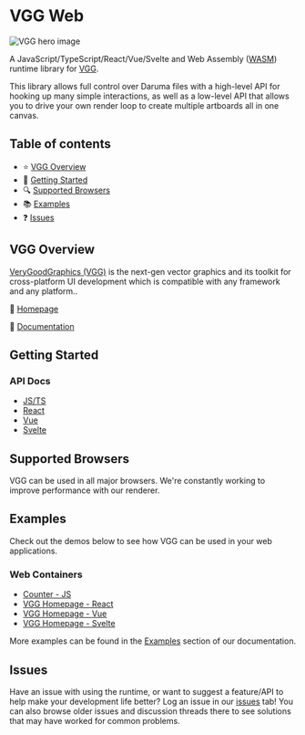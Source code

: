 # VGG Web

![VGG hero image](https://raw.githubusercontent.com/verygoodgraphics/vgg_web/resources/assets/imgs/vgg_web_container.jpg)

A JavaScript/TypeScript/React/Vue/Svelte and Web Assembly ([WASM](https://developer.mozilla.org/en-US/docs/WebAssembly)) runtime library for [VGG](https://verygoodgraphics.com/).

This library allows full control over Daruma files with a high-level API for hooking up many simple interactions, as well as a low-level API that allows you to drive your own render loop to create multiple artboards all in one canvas.

## Table of contents

- :star: [VGG Overview](#vgg-overview)
- 🚀 [Getting Started](#getting-started)
- :mag: [Supported Browsers](#supported-browsers)
- :books: [Examples](#examples)
- :question: [Issues](#issues)

## VGG Overview

[VeryGoodGraphics (VGG)](https://verygoodgraphics.com/) is the next-gen vector graphics and its toolkit for cross-platform UI development which is compatible with any framework and any platform..

:house_with_garden: [Homepage](https://verygoodgraphics.com//)

:blue_book: [Documentation](https://docs.verygoodgraphics.com/)

## Getting Started

### API Docs

- [JS/TS](https://github.com/verygoodgraphics/vgg_web/tree/main/packages/wasm)
- [React](https://github.com/verygoodgraphics/vgg_web/tree/main/packages/react)
- [Vue](https://github.com/verygoodgraphics/vgg_web/tree/main/packages/vue)
- [Svelte](https://github.com/verygoodgraphics/vgg_web/tree/main/packages/svelte)

## Supported Browsers

VGG can be used in all major browsers. We're constantly working to improve performance with our renderer.

## Examples

Check out the demos below to see how VGG can be used in your web applications.

### Web Containers

- [Counter - JS](https://docs.verygoodgraphics.com/examples/js/counter)
- [VGG Homepage - React](https://docs.verygoodgraphics.com/examples/react/vgg-home-v2)
- [VGG Homepage - Vue](https://docs.verygoodgraphics.com/examples/vue/vgg-home-v2)
- [VGG Homepage - Svelte](https://docs.verygoodgraphics.com/examples/svelte/vgg-home-v2)

More examples can be found in the [Examples](https://docs.verygoodgraphics.com/examples/overview) section of our documentation.

## Issues

Have an issue with using the runtime, or want to suggest a feature/API to help make your development life better? Log an issue in our [issues](https://github.com/verygoodgraphics/vgg_web/issues) tab! You can also browse older issues and discussion threads there to see solutions that may have worked for common problems.
